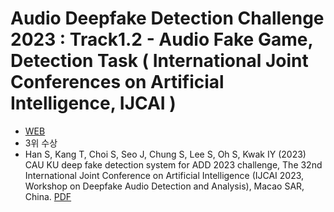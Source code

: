 # Audio Deepfake Detection Challenge 2023 : Track1.2 - Audio Fake Game, Detection Task ( International Joint Conferences on Artificial Intelligence, IJCAI )
- [WEB](http://addchallenge.cn/add2023)
- 3위 수상
- Han S, Kang T, Choi S, Seo J, Chung S, Lee S, Oh S, Kwak IY (2023) CAU KU deep fake detection system for ADD 2023 challenge, The 32nd International Joint Conference on Artificial Intelligence (IJCAI 2023, Workshop on Deepfake Audio Detection and Analysis), Macao SAR, China. [PDF](https://ikwak2.github.io/publications/p23-han.pdf)
